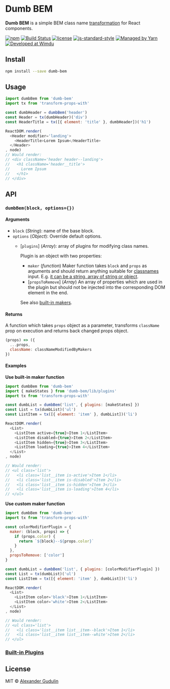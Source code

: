 # Dumb BEM

**Dumb BEM** is a simple BEM class name [transformation](https://github.com/robinpokorny/transform-props-with) for React components.

[![npm](https://img.shields.io/npm/v/dumb-bem.svg?style=flat-square)](https://www.npmjs.com/package/dumb-bem)
[![Build Status](https://img.shields.io/travis/agudulin/dumb-bem/master.svg?style=flat-square)](https://travis-ci.org/agudulin/dumb-bem)
[![license](https://img.shields.io/npm/l/dumb-bem.svg?style=flat-square)](https://github.com/agudulin/dumb-bem/blob/master/license)
[![js-standard-style](https://img.shields.io/badge/code%20style-standard-lightgrey.svg?style=flat-square)](http://standardjs.com/)
[![Managed by Yarn](https://img.shields.io/badge/managed%20by-Yarn-2C8EBB.svg?style=flat-square)](https://yarnpkg.com/)
[![Developed at Wimdu](https://img.shields.io/badge/developed%20at-Wimdu-FCAF16.svg?style=flat-square)](http://tech.wimdu.com/)

## Install

```sh
npm install --save dumb-bem
```

## Usage

```js
import dumbBem from 'dumb-bem'
import tx from 'transform-props-with'

const dumbHeader = dumbBem('header')
const Header = tx(dumbHeader)('div')
const HeaderTitle = tx([{ element: 'title' }, dumbHeader])('h1')

ReactDOM.render(
  <Header modifier='landing'>
    <HeaderTitle>Lorem Ipsum</HeaderTitle>
  </Header>
, node)
// Would render:
// <div className='header header--landing'>
//   <h1 className='header__title'>
//     Lorem Ipsum
//   </h1>
// </div>
```

## API
### `dumbBem(block, options={})`

#### Arguments

  - `block` (*String*): name of the base block.
  - `options` (*Object*): Override default options.
    - [`plugins`] \(*Array*):
    array of plugins for modifying class names.

      Plugin is an object with two properties:
        - `maker` (*function*)
        Maker function takes `block` and `props` as arguments and should return anything suitable for [classnames](https://www.npmjs.com/package/classnames) input. E.g. [it can be a string, array of string or object](https://github.com/JedWatson/classnames#usage).
        - [`propsToRemove`] \(*Array*)
        An array of properties which are used in the plugin but should not be injected into the corresponding DOM element in the end.

      See also [built-in makers](docs/plugins.md).

#### Returns

A function which takes `props` object as a parameter, transforms `className` prop on execution and returns back changed props object.

```js
(props) => ({
  ...props,
  className: classNameModifiedByMakers
})
```

#### Examples

**Use built-in maker function**

```js
import dumbBem from 'dumb-bem'
import { makeStates } from 'dumb-bem/lib/plugins'
import tx from 'transform-props-with'

const dumbList = dumbBem('list', { plugins: [makeStates] })
const List = tx(dumbList)('ul')
const ListItem = tx([{ element: 'item' }, dumbList])('li')

ReactDOM.render(
  <List>
    <ListItem active={true}>Item 1</ListItem>
    <ListItem disabled={true}>Item 2</ListItem>
    <ListItem hidden={true}>Item 3</ListItem>
    <ListItem loading={true}>Item 4</ListItem>
  </List>
, node)

// Would render:
// <ul class='list'>
//   <li class='list__item is-active'>Item 1</li>
//   <li class='list__item is-disabled'>Item 2</li>
//   <li class='list__item is-hidden'>Item 3</li>
//   <li class='list__item is-loading'>Item 4</li>
// </ul>
```

**Use custom maker function**

```js
import dumbBem from 'dumb-bem'
import tx from 'transform-props-with'

const colorModifierPlugin = {
  maker: (block, props) => {
    if (props.color) {
      return `${block}--${props.color}`
    }
  },
  propsToRemove: ['color']
}

const dumbList = dumbBem('list', { plugins: [colorModifierPlugin] })
const List = tx(dumbList)('ul')
const ListItem = tx([{ element: 'item' }, dumbList])('li')

ReactDOM.render(
  <List>
    <ListItem color='black'>Item 1</ListItem>
    <ListItem color='white'>Item 2</ListItem>
  </List>
, node)

// Would render:
// <ul class='list'>
//   <li class='list__item list__item--black'>Item 1</li>
//   <li class='list__item list__item--white'>Item 2</li>
// </ul>
```

### [Built-in Plugins](docs/plugins.md)


## License

MIT © [Alexander Gudulin](http://gudulin.com)

[travis-url]: https://travis-ci.org/agudulin/dumb-bem
[travis-image]: https://travis-ci.org/agudulin/dumb-bem.svg?branch=master
